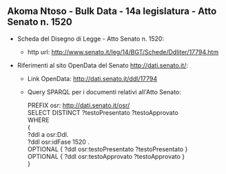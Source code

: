 ## Akoma Ntoso - Bulk Data - 14a legislatura - Atto Senato n. 1520 ##

* Scheda del Disegno di Legge - Atto Senato n. 1520:
	* http url: http://www.senato.it/leg/14/BGT/Schede/Ddliter/17794.htm

* Riferimenti al sito OpenData del Senato http://dati.senato.it/:
	* Link OpenData: http://dati.senato.it/ddl/17794
	* Query SPARQL per i documenti relativi all'Atto Senato:

        PREFIX osr: <http://dati.senato.it/osr/>  
		SELECT DISTINCT ?testoPresentato ?testoApprovato  
		WHERE  
		{  
		    ?ddl a osr:Ddl.  
		    ?ddl osr:idFase 1520 .  
		    OPTIONAL { ?ddl osr:testoPresentato ?testoPresentato }  
		    OPTIONAL { ?ddl osr:testoApprovato ?testoApprovato }  
		}
		